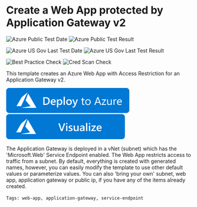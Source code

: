 # Create a Web App protected by Application Gateway v2

![Azure Public Test Date](https://azurequickstartsservice.blob.core.windows.net/badges/201-web-app-with-app-gateway-v2/PublicLastTestDate.svg)
![Azure Public Test Result](https://azurequickstartsservice.blob.core.windows.net/badges/201-web-app-with-app-gateway-v2/PublicDeployment.svg)

![Azure US Gov Last Test Date](https://azurequickstartsservice.blob.core.windows.net/badges/201-web-app-with-app-gateway-v2/FairfaxLastTestDate.svg)
![Azure US Gov Last Test Result](https://azurequickstartsservice.blob.core.windows.net/badges/201-web-app-with-app-gateway-v2/FairfaxDeployment.svg)

![Best Practice Check](https://azurequickstartsservice.blob.core.windows.net/badges/201-web-app-with-app-gateway-v2/BestPracticeResult.svg)
![Cred Scan Check](https://azurequickstartsservice.blob.core.windows.net/badges/201-web-app-with-app-gateway-v2/CredScanResult.svg)

This template creates an Azure Web App with Access Restriction for an Application Gateway v2.

[![Deploy To Azure](https://raw.githubusercontent.com/Azure/azure-quickstart-templates/master/1-CONTRIBUTION-GUIDE/images/deploytoazure.svg?sanitize=true)]("https://portal.azure.com/#create/Microsoft.Template/uri/https%3A%2F%2Fraw.githubusercontent.com%2FAzure%2Fazure-quickstart-templates%2Fmaster%2F201-web-app-with-app-gateway-v2%2Fazuredeploy.json")  [![Visualize](https://raw.githubusercontent.com/Azure/azure-quickstart-templates/master/1-CONTRIBUTION-GUIDE/images/visualizebutton.svg?sanitize=true)]("http://armviz.io/#/?load=https%3A%2F%2Fraw.githubusercontent.com%2FAzure%2Fazure-quickstart-templates%2Fmaster%2F201-web-app-with-app-gateway-v2%2Fazuredeploy.json")



The Application Gateway is deployed in a vNet (subnet) which has the 'Microsoft.Web' Service Endpoint enabled. The Web App restricts access to traffic from a subnet. By default, everything is created with generated names, however, you can easily modify the template to use other default values or parameterize values. You can also 'bring your own' subnet, web app, application gateway or public ip, if you have any of the items already created.

`Tags: web-app, application-gateway, service-endpoint`


